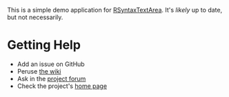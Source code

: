 This is a simple demo application for [RSyntaxTextArea](https://github.com/bobbylight/RSyntaxTextArea).
It's *likely* up to date, but not necessarily.

# Getting Help

* Add an issue on GitHub
* Peruse [the wiki](https://github.com/bobbylight/RSyntaxTextArea/wiki)
* Ask in the [project forum](http://fifesoft.com/forum/)
* Check the project's [home page](http://bobbylight.github.io/RSyntaxTextArea/)

